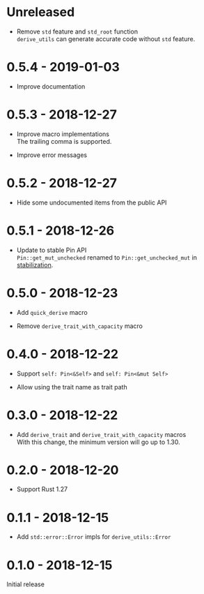 # Unreleased

* Remove `std` feature and `std_root` function<br>
  `derive_utils` can generate accurate code without `std` feature.

# 0.5.4 - 2019-01-03

* Improve documentation

# 0.5.3 - 2018-12-27

* Improve macro implementations<br>
  The trailing comma is supported.

* Improve error messages

# 0.5.2 - 2018-12-27

* Hide some undocumented items from the public API

# 0.5.1 - 2018-12-26

* Update to stable Pin API<br>
  `Pin::get_mut_unchecked` renamed to `Pin::get_unchecked_mut` in [stabilization](https://github.com/rust-lang/rust/pull/56939).

# 0.5.0 - 2018-12-23

* Add `quick_derive` macro

* Remove `derive_trait_with_capacity` macro

# 0.4.0 - 2018-12-22

* Support `self: Pin<&Self>` and `self: Pin<&mut Self>`

* Allow using the trait name as trait path

# 0.3.0 - 2018-12-22

* Add `derive_trait` and `derive_trait_with_capacity` macros<br>
  With this change, the minimum version will go up to 1.30.

# 0.2.0 - 2018-12-20

* Support Rust 1.27

# 0.1.1 - 2018-12-15

* Add `std::error::Error` impls for `derive_utils::Error`

# 0.1.0 - 2018-12-15

Initial release

